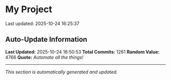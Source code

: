 # My Project


Last updated: 2025-10-24 16:25:37




















































































































































































































































































































































































































































































































































































































































































































































































































































































































































































































































































































































































































































































































































































































































































































































































































































































































## Auto-Update Information

**Last Updated:** 2025-10-24 16:50:53
**Total Commits:** 1261
**Random Value:** 4766
**Quote:** _Automate all the things!_

---
_This section is automatically generated and updated._